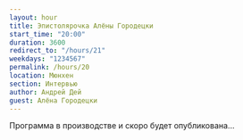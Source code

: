 ```yaml
---
layout: hour
title: Эпистолярочка Алёны Городецки
start_time: "20:00"
duration: 3600
redirect_to: "/hours/21"
weekdays: "1234567"
permalink: /hours/20
location: Мюнхен
section: Интервью
author: Андрей Дей
guest: Алёна Городецки
---
```


Программа в производстве и скоро будет опубликована...
